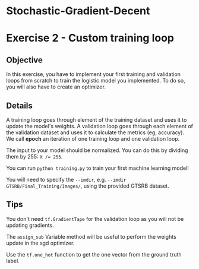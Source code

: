 # Stochastic-Gradient-Decent


# Exercise 2 - Custom training loop

## Objective

In this exercise, you have to implement your first training and validation loops from scratch to train
the logistic model you implemented. To do so, you will also have to create an optimizer.

## Details

A training loop goes through element of the training dataset and uses it to update the model's weights.
A validation loop goes through each element of the validation dataset and uses it to calculate
the metrics (eg, accuracy). We call **epoch** an iteration of one training loop and one validation loop.

The input to your model should be normalized. You can do this by dividing them by 255: `X /= 255`.

You can run `python training.py` to train your first machine learning model!

You will need to specify the `--imdir`, e.g. `--imdir GTSRB/Final_Training/Images/`, using the provided GTSRB dataset.

## Tips

You don't need `tf.GradientTape` for the validation loop as you will not be updating gradients. 

The `assign_sub` Variable method will be useful to perform the weights update in the sgd optimizer.

Use the `tf.one_hot` function to get the one vector from the ground truth label.
